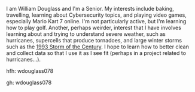 I am William Douglass and I'm a Senior. My interests include baking, travelling, learning about Cybersecurity topics, and playing video games, especially Mario Kart 7 online. I'm not particularly active, but I'm learning how to play golf. Another, perhaps weirder, interest that I have involves learning about and trying to understand severe weather, such as hurricanes, supercells that produce tornadoes, and large winter storms such as the [1993 Storm of the Century](https://en.wikipedia.org/wiki/1993_Storm_of_the_Century). I hope to learn how to better clean and collect data so that I use it as I see fit (perhaps in a project related to hurricanes...).

hfh: wdouglass078

gh: wdouglass078

